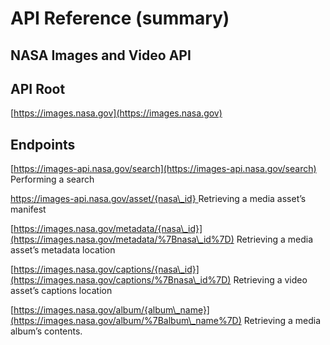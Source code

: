 # API Reference (summary)

## NASA Images and Video API

## API Root

[https://images.nasa.gov](https://images.nasa.gov)

## Endpoints

[https://images-api.nasa.gov/search](https://images-api.nasa.gov/search)                                                                                 Performing a search

[https://images-api.nasa.gov/asset/{nasa\_id} ](https://images-api.nasa.gov/asset/%7Bnasa\_id%7D)                                                            Retrieving a media asset’s manifest

[https://images.nasa.gov/metadata/{nasa\_id}](https://images.nasa.gov/metadata/%7Bnasa\_id%7D)                                                            Retrieving a media asset’s metadata location

[https://images.nasa.gov/captions/{nasa\_id}](https://images.nasa.gov/captions/%7Bnasa\_id%7D)                                                                         Retrieving a video asset’s captions location&#x20;

[https://images.nasa.gov/album/{album\_name}](https://images.nasa.gov/album/%7Balbum\_name%7D)                                                                       Retrieving a media album’s contents.
